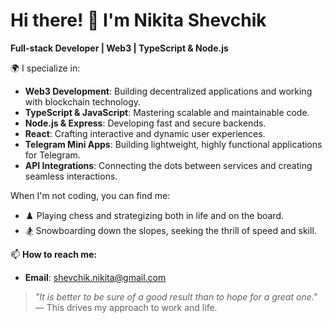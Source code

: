 # Hi there! 👋 I'm Nikita Shevchik

**Full-stack Developer | Web3 | TypeScript & Node.js**

🌍 I specialize in:
- **Web3 Development**: Building decentralized applications and working with blockchain technology.
- **TypeScript & JavaScript**: Mastering scalable and maintainable code.
- **Node.js & Express**: Developing fast and secure backends.
- **React**: Crafting interactive and dynamic user experiences.
- **Telegram Mini Apps**: Building lightweight, highly functional applications for Telegram.
- **API Integrations**: Connecting the dots between services and creating seamless interactions.

When I'm not coding, you can find me:
- ♟️ Playing chess and strategizing both in life and on the board.
- 🏂 Snowboarding down the slopes, seeking the thrill of speed and skill.

📫 **How to reach me:**
- **Email**: [shevchik.nikita@gmail.com](mailto:shevchik.nikita@gmail.com)

> _"It is better to be sure of a good result than to hope for a great one."_  
> — This drives my approach to work and life.

